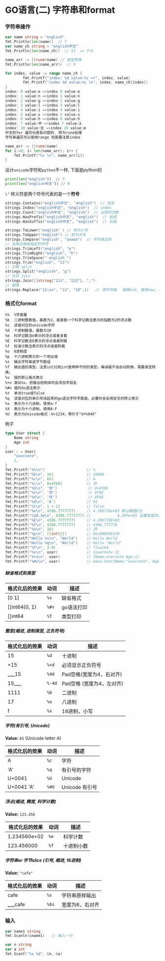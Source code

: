 # GO语言(二) 字符串和format

### 字符串操作

```go
var name string = "english"
fmt.Println(len(name))  // 7
var name_ch string = "english中文" 
fmt.Println(len(name_ch))  // 13  => 7+3

name_arr := []rune(name) // 类型转换
fmt.Println(len(name_arr))  // 9

for index, value := range name_ch {
		fmt.Printf("index: %d value:%c =>", index, value)
		fmt.Printf("index %d value:%c \n", index, name_ch[index])
}
index: 0 value:e =>index 0 value:e 
index: 1 value:n =>index 1 value:n 
index: 2 value:g =>index 2 value:g 
index: 3 value:l =>index 3 value:l 
index: 4 value:i =>index 4 value:i 
index: 5 value:s =>index 5 value:s 
index: 6 value:h =>index 6 value:h 
index: 7 value:中 =>index 7 value:ä 
index: 10 value:文 =>index 10 value:æ 
中文的for 遍历也是有问题的, 转为rune处理
字符串遍历可以使用range 但是要注意index

name_arr := []rune(name) 
for i:=0; i< len(name_arr); i++ {
    fmt.Printf("%c \n", name_arr[i])
}
```

设计`unicode`字符和`python`不一样, 下面是python的

```python
print(len("english"))  // 7
print(len("english中文")) // 9
```

`\"` 转义符是两个符号代表的是一个**符号**

```go
strings.Contains("english中文", "english")  // 包含
strings.Index("english中文", "english")  // index
strings.Count("english中文", "english")  // 出现的次数
strings.HasPrefix("english中文", "english")  // 前缀
strings.HasSuffix("english中文", "english")  // 后缀

strings.ToLower("english" ) // 转为小写
strings.ToUpper("english") // 转为大写
strings.Compare("english", "aaaaa")  // 字符串比较
// 去掉空格和指定的字符
strings.TrimLeft("english", "e")
strings.TrimRight("english", "h")
strings.TrimSpace(" english ")
strings.Trim("english", "11")
// 分割 split
strings.Split("englisth", "g")
// 合并 join
strings.Join([]string{"111", "222"}, ",")
// 替换
strings.Replace("12:xx", "12", "19",1)   // 源字符串， 替换old, 替换new, 替换次数
```

### 格式化format

```
%%	%字面量
%b	二进制整数值，基数为2，或者是一个科学记数法表示的指数为2的浮点数
%c	该值对应的unicode字符
%d	十进制数值，基数为10
%e	科学记数法e表示的浮点或者复数
%E	科学记数法E表示的浮点或者附属
%f	标准计数法表示的浮点或者附属
%o	8进制度
%p	十六进制表示的一个地址值
%s	输出字符串或字节数组
%T	输出值的类型，注意int32和int是两种不同的类型，编译器不会自动转换，需要类型转换。
%v	值的默认格式表示
%+v	类似%v，但输出结构体时会添加字段名
%#v	值的Go语法表示
%t	单词true或false
%q	该值对应的单引号括起来的go语法字符字面值，必要时会采用安全的转义表示
%x	表示为十六进制，使用a-f
%X	表示为十六进制，使用A-F
%U	表示为Unicode格式：U+1234，等价于"U+%04X"  
```

例子

```go
type User struct {
    Name string
    Age int
}
user : = User{
    "overnote",
    1,
}
fmt.Printf("%%\n")                   // %
fmt.Printf("%b\n", 16)               // 10000
fmt.Printf("%c\n", 65)               // A
fmt.Printf("%c\n", 0x4f60)           // 你
fmt.Printf("%U\n", '你')              // U+4f60
fmt.Printf("%x\n", '你')              // 4f60
fmt.Printf("%X\n", '你')              // 4F60
fmt.Printf("%d\n", 'A')              // 65
fmt.Printf("%t\n", 1 > 2)            // false
fmt.Printf("%e\n", 4396.7777777)     // 4.396778e+03 默认精度6位
fmt.Printf("%20.3e\n", 4396.7777777) //            4.397e+03 设置宽度20,精度3,宽度一般用于对齐
fmt.Printf("%E\n", 4396.7777777)     // 4.396778E+03
fmt.Printf("%f\n", 4396.7777777)     // 4396.777778
fmt.Printf("%o\n", 16)               // 20
fmt.Printf("%p\n", []int{1})         // 0xc000016110
fmt.Printf("Hello %s\n", "World")    // Hello World
fmt.Printf("Hello %q\n", "World")    // Hello "World"
fmt.Printf("%T\n", 3.0)              // float64
fmt.Printf("%v\n", user)             // {overnote 1}
fmt.Printf("%+v\n", user)            // {Name:overnote Age:1}
fmt.Printf("%#v\n", user)            // main.User{Name:"overnote", Age:1}
```



##### 缺省格式和类型

| 格式化后的效果 | 动词  | 描述       |
| -------------- | ----- | ---------- |
| [0 1]          | `%v`  | 缺省格式   |
| []int64{0, 1}  | `%#v` | go语法打印 |
| []int64        | `%T`  | 类型打印   |



##### 整型(缩进, 进制类型, 正负符号)

| 格式化后的效果 | 动词   | 描述                      |
| -------------- | ------ | ------------------------- |
| 15             | `%d`   | 十进制                    |
| +15            | `%+d`  | 必须显示正负符号          |
| ␣␣15           | `%4d`  | Pad空格(宽度为4，右对齐)  |
| 15␣␣           | `%-4d` | Pad空格 (宽度为4，左对齐) |
| 1111           | `%b`   | 二进制                    |
| 17             | `%o`   | 八进制                    |
| f              | `%x`   | 16进制，小写              |

##### 字符(有引号, Unicode)

**Value:** `65`  (Unicode letter A)

| 格式化后的效果 | 动词  | 描述           |
| -------------- | ----- | -------------- |
| A              | `%c`  | 字符           |
| 'A'            | `%q`  | 有引号的字符   |
| U+0041         | `%U`  | Unicode        |
| U+0041 'A'     | `%#U` | Unicode 有引号 |

##### 浮点(缩进, 精度, 科学计数)

**Value:** `123.456`

| 格式化后的效果 | 动词 | 描述       |
| -------------- | ---- | ---------- |
| 1.234560e+02   | `%e` | 科学计数   |
| 123.456000     | `%f` | 十进制小数 |

##### 字符串or 字节slice (引号, 缩进, 16进制)

**Value:** `"cafe"`

| 格式化后的效果 | 动词  | 描述            |
| -------------- | ----- | --------------- |
| cafe           | `%s`  | 字符串原样输出  |
| ␣␣cafe         | `%6s` | 宽度为6，右对齐 |



### 输入

```go
var name1 string
fmt.Scanln(&name1)   // 输入一行

var n string
var a int
fmt.Scanf("%s %d", &n, &a)
```

